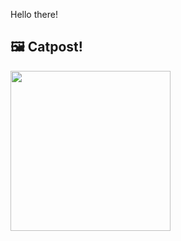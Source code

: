 Hello there!



## 🖼️ Catpost!

<sub>
    <img src="https://cdn2.thecatapi.com/images/iBCEztXTn.jpg" height="256">
</sub>

